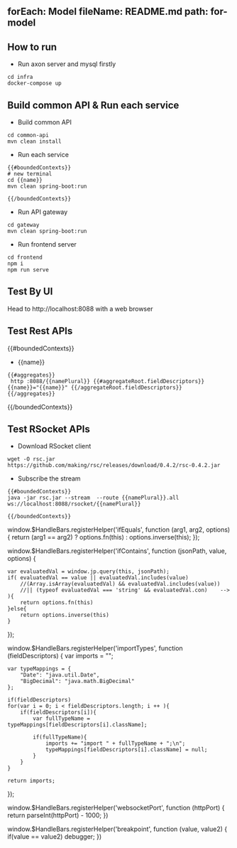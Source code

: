 forEach: Model
fileName: README.md
path: for-model
---
## How to run

- Run axon server and mysql firstly

```
cd infra
docker-compose up
```

## Build common API & Run each service

- Build common API
```
cd common-api
mvn clean install
```

- Run each service
```
{{#boundedContexts}}
# new terminal
cd {{name}}
mvn clean spring-boot:run

{{/boundedContexts}}
```

- Run API gateway
```
cd gateway
mvn clean spring-boot:run
```

- Run frontend server
```
cd frontend
npm i
npm run serve

```

## Test By UI
Head to http://localhost:8088 with a web browser

## Test Rest APIs
{{#boundedContexts}}
- {{name}}
```
{{#aggregates}}
 http :8088/{{namePlural}} {{#aggregateRoot.fieldDescriptors}}{{name}}="{{name}}" {{/aggregateRoot.fieldDescriptors}}
{{/aggregates}}
```
{{/boundedContexts}}

## Test RSocket APIs

- Download RSocket client
```
wget -O rsc.jar https://github.com/making/rsc/releases/download/0.4.2/rsc-0.4.2.jar
```
- Subscribe the stream
```
{{#boundedContexts}}
java -jar rsc.jar --stream  --route {{namePlural}}.all ws://localhost:8088/rsocket/{{namePlural}}

{{/boundedContexts}}
```

<function>

window.$HandleBars.registerHelper('ifEquals', function (arg1, arg2, options) {
    return (arg1 == arg2) ? options.fn(this) : options.inverse(this);
});

window.$HandleBars.registerHelper('ifContains', function (jsonPath, value, options) {
    
    var evaluatedVal = window.jp.query(this, jsonPath);
    if( evaluatedVal == value || evaluatedVal.includes(value)
        //(Array.isArray(evaluatedVal) && evaluatedVal.includes(value))
        //|| (typeof evaluatedVal === 'string' && evaluatedVal.con)    -->
    ){
        return options.fn(this)
    }else{
        return options.inverse(this)
    }

});


window.$HandleBars.registerHelper('importTypes', function (fieldDescriptors) {
    var imports = "";

    var typeMappings = {
        "Date": "java.util.Date",
        "BigDecimal": "java.math.BigDecimal"
    };

    if(fieldDescriptors)
    for(var i = 0; i < fieldDescriptors.length; i ++ ){
        if(fieldDescriptors[i]){
            var fullTypeName = typeMappings[fieldDescriptors[i].className];

            if(fullTypeName){
                imports += "import " + fullTypeName + ";\n";
                typeMappings[fieldDescriptors[i].className] = null;
            }
        } 
    }

    return imports;
});

  window.$HandleBars.registerHelper('websocketPort', function (httpPort) {
    return parseInt(httpPort) - 1000;
  })

  window.$HandleBars.registerHelper('breakpoint', function (value, value2) {
    if(value == value2)
        debugger;
  })


</function>